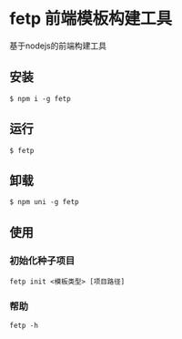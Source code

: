 # fetp 前端模板构建工具

基于nodejs的前端构建工具

## 安装

```
$ npm i -g fetp
```

## 运行

```
$ fetp
```


## 卸载

```
$ npm uni -g fetp
```

## 使用

### 初始化种子项目

```
fetp init <模板类型> [项目路径]
```


### 帮助

```
fetp -h
```